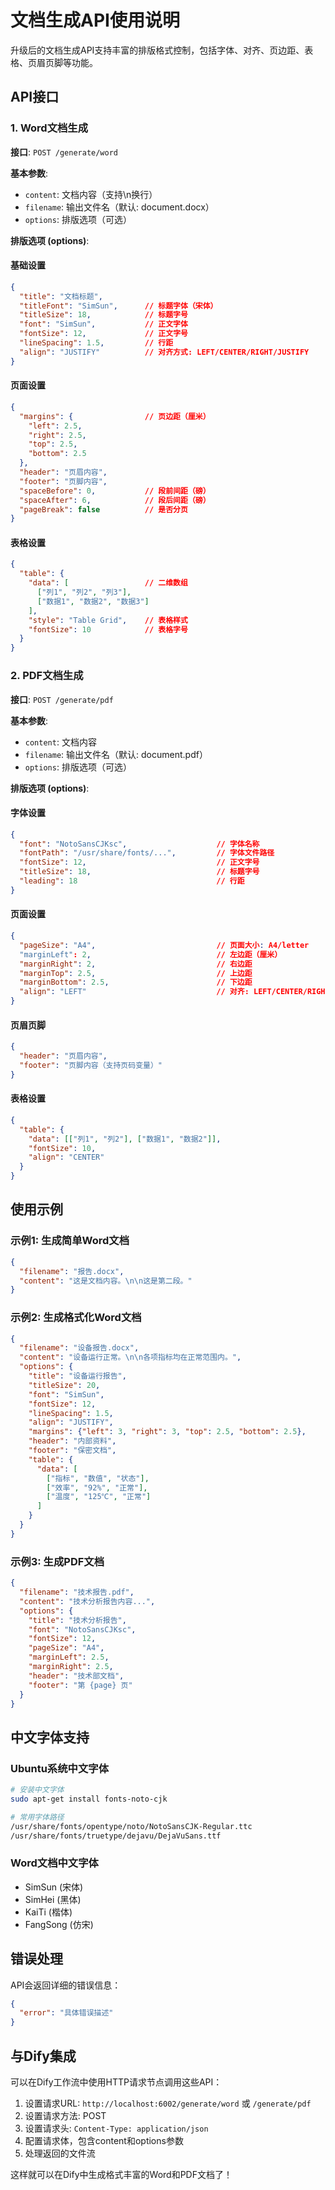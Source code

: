 # 文档生成API使用说明

升级后的文档生成API支持丰富的排版格式控制，包括字体、对齐、页边距、表格、页眉页脚等功能。

## API接口

### 1. Word文档生成
**接口**: `POST /generate/word`

**基本参数**:
- `content`: 文档内容（支持\n换行）
- `filename`: 输出文件名（默认: document.docx）
- `options`: 排版选项（可选）

**排版选项 (options)**:

#### 基础设置
```json
{
  "title": "文档标题",
  "titleFont": "SimSun",      // 标题字体（宋体）
  "titleSize": 18,            // 标题字号
  "font": "SimSun",           // 正文字体
  "fontSize": 12,             // 正文字号
  "lineSpacing": 1.5,         // 行距
  "align": "JUSTIFY"          // 对齐方式: LEFT/CENTER/RIGHT/JUSTIFY
}
```

#### 页面设置
```json
{
  "margins": {                // 页边距（厘米）
    "left": 2.5,
    "right": 2.5,
    "top": 2.5,
    "bottom": 2.5
  },
  "header": "页眉内容",
  "footer": "页脚内容",
  "spaceBefore": 0,           // 段前间距（磅）
  "spaceAfter": 6,            // 段后间距（磅）
  "pageBreak": false          // 是否分页
}
```

#### 表格设置
```json
{
  "table": {
    "data": [                 // 二维数组
      ["列1", "列2", "列3"],
      ["数据1", "数据2", "数据3"]
    ],
    "style": "Table Grid",    // 表格样式
    "fontSize": 10            // 表格字号
  }
}
```

### 2. PDF文档生成
**接口**: `POST /generate/pdf`

**基本参数**:
- `content`: 文档内容
- `filename`: 输出文件名（默认: document.pdf）
- `options`: 排版选项（可选）

**排版选项 (options)**:

#### 字体设置
```json
{
  "font": "NotoSansCJKsc",                    // 字体名称
  "fontPath": "/usr/share/fonts/...",         // 字体文件路径
  "fontSize": 12,                             // 正文字号
  "titleSize": 18,                            // 标题字号
  "leading": 18                               // 行距
}
```

#### 页面设置
```json
{
  "pageSize": "A4",                           // 页面大小: A4/letter
  "marginLeft": 2,                            // 左边距（厘米）
  "marginRight": 2,                           // 右边距
  "marginTop": 2.5,                           // 上边距
  "marginBottom": 2.5,                        // 下边距
  "align": "LEFT"                             // 对齐: LEFT/CENTER/RIGHT/JUSTIFY
}
```

#### 页眉页脚
```json
{
  "header": "页眉内容",
  "footer": "页脚内容（支持页码变量）"
}
```

#### 表格设置
```json
{
  "table": {
    "data": [["列1", "列2"], ["数据1", "数据2"]],
    "fontSize": 10,
    "align": "CENTER"
  }
}
```

## 使用示例

### 示例1: 生成简单Word文档
```json
{
  "filename": "报告.docx",
  "content": "这是文档内容。\n\n这是第二段。"
}
```

### 示例2: 生成格式化Word文档
```json
{
  "filename": "设备报告.docx",
  "content": "设备运行正常。\n\n各项指标均在正常范围内。",
  "options": {
    "title": "设备运行报告",
    "titleSize": 20,
    "font": "SimSun",
    "fontSize": 12,
    "lineSpacing": 1.5,
    "align": "JUSTIFY",
    "margins": {"left": 3, "right": 3, "top": 2.5, "bottom": 2.5},
    "header": "内部资料",
    "footer": "保密文档",
    "table": {
      "data": [
        ["指标", "数值", "状态"],
        ["效率", "92%", "正常"],
        ["温度", "125℃", "正常"]
      ]
    }
  }
}
```

### 示例3: 生成PDF文档
```json
{
  "filename": "技术报告.pdf",
  "content": "技术分析报告内容...",
  "options": {
    "title": "技术分析报告",
    "font": "NotoSansCJKsc",
    "fontSize": 12,
    "pageSize": "A4",
    "marginLeft": 2.5,
    "marginRight": 2.5,
    "header": "技术部文档",
    "footer": "第 {page} 页"
  }
}
```

## 中文字体支持

### Ubuntu系统中文字体
```bash
# 安装中文字体
sudo apt-get install fonts-noto-cjk

# 常用字体路径
/usr/share/fonts/opentype/noto/NotoSansCJK-Regular.ttc
/usr/share/fonts/truetype/dejavu/DejaVuSans.ttf
```

### Word文档中文字体
- SimSun (宋体)
- SimHei (黑体)
- KaiTi (楷体)
- FangSong (仿宋)

## 错误处理

API会返回详细的错误信息：
```json
{
  "error": "具体错误描述"
}
```

## 与Dify集成

可以在Dify工作流中使用HTTP请求节点调用这些API：

1. 设置请求URL: `http://localhost:6002/generate/word` 或 `/generate/pdf`
2. 设置请求方法: POST
3. 设置请求头: `Content-Type: application/json`
4. 配置请求体，包含content和options参数
5. 处理返回的文件流

这样就可以在Dify中生成格式丰富的Word和PDF文档了！
